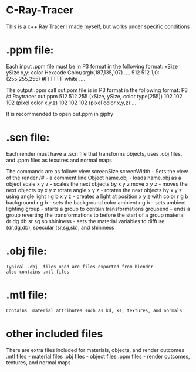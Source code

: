 # C-Ray-Tracer
This is a c++ Ray Tracer I made myself, but works under specific conditions

# .ppm file:
  Each input .ppm file must be in P3 format in the following format:
  xSize ySize
  x,y: color  Hexcode  Color/srgb(187,135,107)
  ....
  512 512
  1,0: (255,255,255)  #FFFFFF  white
  ....
  
  The output .ppm call out.pom file is in P3 format in the following format:
  P3
  /# Raytracer out.ppm
  512 512 255  (xSize, ySize, color type(255))
  102 102 102  (pixel color x,y,z)
  102 102 102  (pixel color x,y,z)
  ...
  
  It is recommended to open out.ppm in giphy

# .scn file:
  Each render must have a .scn file that transforms objects, uses .obj files, and .ppm files as texutres and normal maps
  
  The commands are as follow:
  view screenSize screenWidth - Sets the view of the render
  /# - a comment line
  Object name.obj - loads name.obj as a object
  scale x y z - scales the next objects by x y z
  move x y z - moves the next objects by x y z
  rotate angle x y z - rotates the next objects by x y z using angle
  light r g b x y z - creates a light at position x y z with color r g b
  background r g b - sets the background color
  ambient r g b - sets ambient lighting
  group - starts a group to contain transformations
  groupend - ends a group reverting the transformations to before the start of a group
  material dr dg db sr sg sb shininess - sets the material variables to diffuse (dr,dg,db), specular (sr,sg,sb), and shininess
  
  
# .obj file:
    Typical .obj  files used are files exported from blender
    also contains .mtl files

# .mtl file:
    Contains  material attributes such as kd, ks, textures, and normals
    
# other included files
  There are extra files included for materials, objects, and render outcomes
  .mtl files - material files
  .obj files - object files
  .ppm files - render outcomes, textures, and normal maps
  

